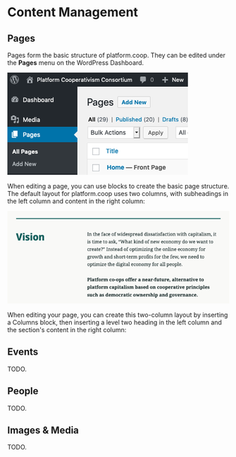 # Content Management

## Pages

Pages form the basic structure of platform.coop. They can be edited under the **Pages** menu on the WordPress Dashboard.

![Screenshot of the Pages menu on the WordPress Dashboard.](images/pages.png)

When editing a page, you can use blocks to create the basic page structure. The default layout for platform.coop uses two columns, with subheadings in the left column and content in the right column:

![Screenshot of a page with the two-column layout.](images/two-columns.png)

When editing your page, you can create this two-column layout by inserting a Columns block, then inserting a level two heading in the left column and the section's content in the right column:



## Events

TODO.

## People

TODO.

## Images & Media

TODO.
